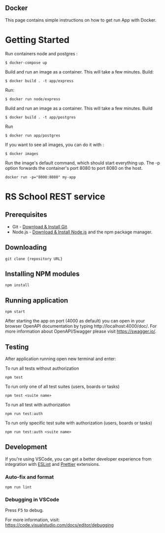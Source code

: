 ## Docker 
This page contains simple instructions on how to get run App with Docker.
# Getting Started
Run containers node and postgres :
```
$ docker-compose up
```
Build and run an image as a container. This will take a few minutes.
Build:
```
$ docker build . -t app/express
```
Run:
```
$ docker run node/express
```
Build and run an image as a container. This will take a few minutes.
Build 
```
$ docker build . -t app/postgres
```
Run
```
$ docker run app/postgres
```
If you want to see all images, you can do it with : 
```
$ docker images
```
Run the image's default command, which should start everything up. The -p option forwards the container's port 8080 to port 8080 on the host. 
```
docker run -p="8000:8080" my-app
```


# RS School REST service

## Prerequisites

- Git - [Download & Install Git](https://git-scm.com/downloads).
- Node.js - [Download & Install Node.js](https://nodejs.org/en/download/) and the npm package manager.

## Downloading

```
git clone {repository URL}
```

## Installing NPM modules

```
npm install
```

## Running application

```
npm start
```

After starting the app on port (4000 as default) you can open
in your browser OpenAPI documentation by typing http://localhost:4000/doc/.
For more information about OpenAPI/Swagger please visit https://swagger.io/.

## Testing

After application running open new terminal and enter:

To run all tests without authorization

```
npm test
```

To run only one of all test suites (users, boards or tasks)

```
npm test <suite name>
```

To run all test with authorization

```
npm run test:auth
```

To run only specific test suite with authorization (users, boards or tasks)

```
npm run test:auth <suite name>
```

## Development

If you're using VSCode, you can get a better developer experience from integration with [ESLint](https://marketplace.visualstudio.com/items?itemName=dbaeumer.vscode-eslint) and [Prettier](https://marketplace.visualstudio.com/items?itemName=esbenp.prettier-vscode) extensions.

### Auto-fix and format

```
npm run lint
```

### Debugging in VSCode

Press <kbd>F5</kbd> to debug.

For more information, visit: https://code.visualstudio.com/docs/editor/debugging
